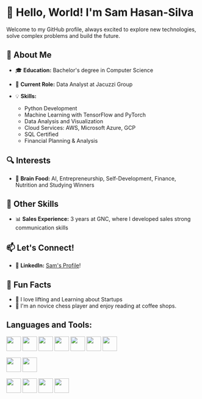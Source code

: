 # 👋 Hello, World! I'm Sam Hasan-Silva

Welcome to my GitHub profile, always excited to explore new technologies, solve complex problems and build the future.

## 🚀 About Me

- 🎓 **Education:** Bachelor's degree in Computer Science
- 💼 **Current Role:** Data Analyst at Jacuzzi Group
  
- 💡 **Skills:**
  - Python Development
  - Machine Learning with TensorFlow and PyTorch
  - Data Analysis and Visualization
  - Cloud Services: AWS, Microsoft Azure, GCP
  - SQL Certified
  - Financial Planning & Analysis


## 🔍 Interests

- 🧠 **Brain Food:** AI, Entrepreneurship, Self-Development, Finance, Nutrition and Studying Winners

## 💪 Other Skills

- 📊 **Sales Experience:** 3 years at GNC, where I developed sales strong communication skills

## 📫 Let's Connect!
- 💼 **LinkedIn:** [Sam's Profile](https://www.linkedin.com/in/sammy-hasan-silva/)!

## 🌱 Fun Facts
- 🚴 I love lifting and Learning about Startups
- 🎨 I'm an novice chess player and enjoy reading at coffee shops.

## Languages and Tools:

<img src="https://cdn.jsdelivr.net/gh/devicons/devicon@latest/icons/python/python-original-wordmark.svg" width="38" height="38" /> <img src="https://cdn.jsdelivr.net/gh/devicons/devicon@latest/icons/pandas/pandas-original-wordmark.svg" width="38" height="38" /> <img src="https://cdn.jsdelivr.net/gh/devicons/devicon@latest/icons/numpy/numpy-original-wordmark.svg" width="38" height="38" /> <img src="https://cdn.jsdelivr.net/gh/devicons/devicon@latest/icons/scikitlearn/scikitlearn-original.svg" width="38" height="38" /> <img src="https://cdn.jsdelivr.net/gh/devicons/devicon@latest/icons/matplotlib/matplotlib-plain-wordmark.svg" width="38" height="38"/> <img src="https://cdn.jsdelivr.net/gh/devicons/devicon@latest/icons/plotly/plotly-original-wordmark.svg" width="38" height="38"/>
<img src="https://cdn.jsdelivr.net/gh/devicons/devicon@latest/icons/tensorflow/tensorflow-original.svg" width="38" height="38" />


<img src="https://cdn.jsdelivr.net/gh/devicons/devicon@latest/icons/googlecloud/googlecloud-original.svg" width="38" height="38" /> <i class="devicon-kubernetes-plain colored" width="38" height="38" ></i> <img src="https://cdn.jsdelivr.net/gh/devicons/devicon@latest/icons/amazonwebservices/amazonwebservices-original-wordmark.svg" width="38" height="38" /> 

<img src="https://cdn.jsdelivr.net/gh/devicons/devicon@latest/icons/mysql/mysql-original-wordmark.svg" width="38" height="38"  /> <img src="https://cdn.jsdelivr.net/gh/devicons/devicon@latest/icons/postgresql/postgresql-original-wordmark.svg" width="38" height="38" /> <img src="https://cdn.jsdelivr.net/gh/devicons/devicon@latest/icons/sqlite/sqlite-original-wordmark.svg" width="38" height="38" />
<img src="https://companieslogo.com/img/orig/SNOW-35164165.png?t=1720244494" width="38" height="38" />

